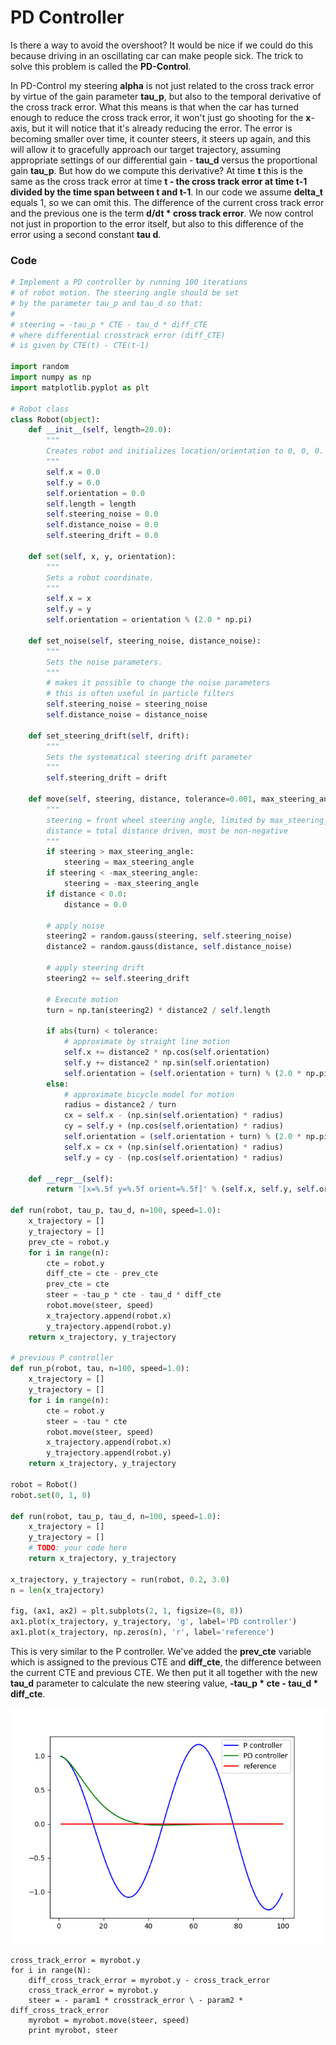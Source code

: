 # PD Controller

Is there a way to avoid the overshoot? It would be nice if we could do this because driving in an oscillating car can make people sick. The trick to solve this problem is called the **PD-Control**.

In PD-Control my steering **alpha** is not just related to the cross track error by virtue of the gain parameter **tau_p**, but also to the temporal derivative of the cross track error. What this means is that when the car has turned enough to reduce the cross track error, it won't just go shooting for the **x**-axis, but it will notice that it's already reducing the error. The error is becoming smaller over time, it counter steers, it steers up again, and this will allow it to gracefully approach our target trajectory, assuming appropriate settings of our differential gain - **tau_d** versus the proportional gain **tau_p**. But how do we compute this derivative? At time **t** this is the same as the cross track error at time **t - the cross track error at time t-1 divided by the time span between t and t-1**. In our code we assume **delta_t** equals 1, so we can omit this. The difference of the current cross track error and the previous one is the term **d/dt * cross track error**. We now control not just in proportion to the error itself, but also to this difference of the error using a second constant **tau d**.

### Code

```python
# Implement a PD controller by running 100 iterations
# of robot motion. The steering angle should be set
# by the parameter tau_p and tau_d so that:
#
# steering = -tau_p * CTE - tau_d * diff_CTE
# where differential crosstrack error (diff_CTE)
# is given by CTE(t) - CTE(t-1)
 
import random
import numpy as np
import matplotlib.pyplot as plt

# Robot class
class Robot(object):
    def __init__(self, length=20.0):
        """
        Creates robot and initializes location/orientation to 0, 0, 0.
        """
        self.x = 0.0
        self.y = 0.0
        self.orientation = 0.0
        self.length = length
        self.steering_noise = 0.0
        self.distance_noise = 0.0
        self.steering_drift = 0.0

    def set(self, x, y, orientation):
        """
        Sets a robot coordinate.
        """
        self.x = x
        self.y = y
        self.orientation = orientation % (2.0 * np.pi)

    def set_noise(self, steering_noise, distance_noise):
        """
        Sets the noise parameters.
        """
        # makes it possible to change the noise parameters
        # this is often useful in particle filters
        self.steering_noise = steering_noise
        self.distance_noise = distance_noise

    def set_steering_drift(self, drift):
        """
        Sets the systematical steering drift parameter
        """
        self.steering_drift = drift

    def move(self, steering, distance, tolerance=0.001, max_steering_angle=np.pi / 4.0):
        """
        steering = front wheel steering angle, limited by max_steering_angle
        distance = total distance driven, most be non-negative
        """
        if steering > max_steering_angle:
            steering = max_steering_angle
        if steering < -max_steering_angle:
            steering = -max_steering_angle
        if distance < 0.0:
            distance = 0.0

        # apply noise
        steering2 = random.gauss(steering, self.steering_noise)
        distance2 = random.gauss(distance, self.distance_noise)

        # apply steering drift
        steering2 += self.steering_drift

        # Execute motion
        turn = np.tan(steering2) * distance2 / self.length

        if abs(turn) < tolerance:
            # approximate by straight line motion
            self.x += distance2 * np.cos(self.orientation)
            self.y += distance2 * np.sin(self.orientation)
            self.orientation = (self.orientation + turn) % (2.0 * np.pi)
        else:
            # approximate bicycle model for motion
            radius = distance2 / turn
            cx = self.x - (np.sin(self.orientation) * radius)
            cy = self.y + (np.cos(self.orientation) * radius)
            self.orientation = (self.orientation + turn) % (2.0 * np.pi)
            self.x = cx + (np.sin(self.orientation) * radius)
            self.y = cy - (np.cos(self.orientation) * radius)

    def __repr__(self):
        return '[x=%.5f y=%.5f orient=%.5f]' % (self.x, self.y, self.orientation)

def run(robot, tau_p, tau_d, n=100, speed=1.0):
    x_trajectory = []
    y_trajectory = []
    prev_cte = robot.y
    for i in range(n):
        cte = robot.y
        diff_cte = cte - prev_cte
        prev_cte = cte
        steer = -tau_p * cte - tau_d * diff_cte
        robot.move(steer, speed)
        x_trajectory.append(robot.x)
        y_trajectory.append(robot.y)
    return x_trajectory, y_trajectory

# previous P controller
def run_p(robot, tau, n=100, speed=1.0):
    x_trajectory = []
    y_trajectory = []
    for i in range(n):
        cte = robot.y
        steer = -tau * cte
        robot.move(steer, speed)
        x_trajectory.append(robot.x)
        y_trajectory.append(robot.y)
    return x_trajectory, y_trajectory
    
robot = Robot()
robot.set(0, 1, 0)

def run(robot, tau_p, tau_d, n=100, speed=1.0):
    x_trajectory = []
    y_trajectory = []
    # TODO: your code here
    return x_trajectory, y_trajectory
    
x_trajectory, y_trajectory = run(robot, 0.2, 3.0)
n = len(x_trajectory)

fig, (ax1, ax2) = plt.subplots(2, 1, figsize=(8, 8))
ax1.plot(x_trajectory, y_trajectory, 'g', label='PD controller')
ax1.plot(x_trajectory, np.zeros(n), 'r', label='reference')
```

This is very similar to the P controller. We've added the **prev_cte** variable which is assigned to the previous CTE and **diff_cte**, the difference between the current CTE and previous CTE. We then put it all together with the new **tau_d** parameter to calculate the new steering value, **-tau_p * cte - tau_d * diff_cte**.

![alt tag](imgs/pd.PNG)

```
cross_track_error = myrobot.y
for i in range(N):
	diff_cross_track_error = myrobot.y - cross_track_error
	cross_track_error = myrobot.y
	steer = - param1 * crosstrack_error \ - param2 * diff_cross_track_error
	myrobot = myrobot.move(steer, speed)
	print myrobot, steer
```
